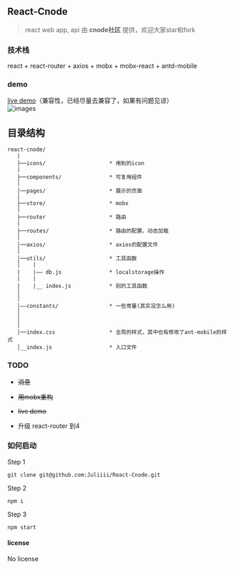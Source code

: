 ## React-Cnode

> react web app, api 由 **cnode社区** 提供，欢迎大家star和fork

###  技术栈
react + react-router + axios + mobx + mobx-react + antd-mobile

###  demo
[live demo](http://119.29.12.21:3000)（兼容性，已经尽量去兼容了，如果有问题见谅）<br/>
![images](https://user-images.githubusercontent.com/23744602/31574427-40b147f2-b102-11e7-8731-253ab286dc37.gif)


## 目录结构
```
react-cnode/
   |
   ├──icons/                    * 用到的icon
   |
   ├──components/               * 可复用组件
   │
   │──pages/                    * 展示的页面
   |
   ├──store/                    * mobx
   │
   ├──router                    * 路由
   |
   ├──routes/                   * 路由的配置，动态加载
   │
   │──axios/                    * axios的配置文件
   │
   │──utils/                    * 工具函数
   │    |
   |    |—— db.js               * localstorage操作
   |    |
   |    |__ index.js            * 别的工具函数
   │
   │
   │——constants/                * 一些常量(其实没怎么用)
   │
   │
   │
   │──index.css                 * 全局的样式，其中也有修改了ant-mobile的样式
   │__index.js                  * 入口文件
```


### TODO

- ~~消息~~

- ~~用mobx重构~~

- ~~live demo~~

- 升级 react-router 到4

### 如何启动
Step 1
```
git clone git@github.com:Juliiii/React-Cnode.git
```

Step 2
```
npm i
```

Step 3
```
npm start
```
#### license

No license
